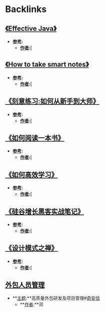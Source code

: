 
# Backlinks
## [《Effective Java》](<《Effective Java》.md>)
- **[参考](<参考.md>):**
    - **[作者](<作者.md>):**[

## [《How to take smart notes》](<《How to take smart notes》.md>)
- **[参考](<参考.md>):**
    - **[作者](<作者.md>):**[

## [《刻意练习:如何从新手到大师》](<《刻意练习:如何从新手到大师》.md>)
- **[参考](<参考.md>):**
    - **[作者](<作者.md>):**[

## [《如何阅读一本书》](<《如何阅读一本书》.md>)
- **[参考](<参考.md>):**
    - **[作者](<作者.md>):**[

## [《如何高效学习》](<《如何高效学习》.md>)
- **[参考](<参考.md>):**
    - **[作者](<作者.md>):**[

## [《硅谷增长黑客实战笔记》](<《硅谷增长黑客实战笔记》.md>)
- **[参考](<参考.md>):**
    - **[作者](<作者.md>):**[

## [《设计模式之禅》](<《设计模式之禅》.md>)
- **[参考](<参考.md>):**
    - **[作者](<作者.md>):**[

## [外包人员管理](<外包人员管理.md>)
- **[主题](<主题.md>):**高质量外包研发及项目管理#[奇安信](<奇安信.md>)
    - **[作者](<作者.md>):**邓

